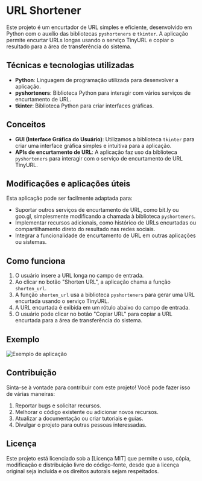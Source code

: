 # URL Shortener

Este projeto é um encurtador de URL simples e eficiente, desenvolvido em Python com o auxílio das bibliotecas `pyshorteners` e `tkinter`. A aplicação permite encurtar URLs longas usando o serviço TinyURL e copiar o resultado para a área de transferência do sistema.

## Técnicas e tecnologias utilizadas

- **Python**: Linguagem de programação utilizada para desenvolver a aplicação.
- **pyshorteners**: Biblioteca Python para interagir com vários serviços de encurtamento de URL.
- **tkinter**: Biblioteca Python para criar interfaces gráficas.

## Conceitos

- **GUI (Interface Gráfica do Usuário)**: Utilizamos a biblioteca `tkinter` para criar uma interface gráfica simples e intuitiva para a aplicação.
- **APIs de encurtamento de URL**: A aplicação faz uso da biblioteca `pyshorteners` para interagir com o serviço de encurtamento de URL TinyURL.

## Modificações e aplicações úteis

Esta aplicação pode ser facilmente adaptada para:

- Suportar outros serviços de encurtamento de URL, como bit.ly ou goo.gl, simplesmente modificando a chamada à biblioteca `pyshorteners`.
- Implementar recursos adicionais, como histórico de URLs encurtadas ou compartilhamento direto do resultado nas redes sociais.
- Integrar a funcionalidade de encurtamento de URL em outras aplicações ou sistemas.

## Como funciona

1. O usuário insere a URL longa no campo de entrada.
2. Ao clicar no botão "Shorten URL", a aplicação chama a função `shorten_url`.
3. A função `shorten_url` usa a biblioteca `pyshorteners` para gerar uma URL encurtada usando o serviço TinyURL.
4. A URL encurtada é exibida em um rótulo abaixo do campo de entrada.
5. O usuário pode clicar no botão "Copiar URL" para copiar a URL encurtada para a área de transferência do sistema.

## Exemplo

![Exemplo de aplicação](./example.png)

## Contribuição

Sinta-se à vontade para contribuir com este projeto! Você pode fazer isso de várias maneiras:

1. Reportar bugs e solicitar recursos.
2. Melhorar o código existente ou adicionar novos recursos.
3. Atualizar a documentação ou criar tutoriais e guias.
4. Divulgar o projeto para outras pessoas interessadas.

## Licença

Este projeto está licenciado sob a [Licença MIT] que permite o uso, cópia, modificação e distribuição livre do código-fonte, desde que a licença original seja incluída e os direitos autorais sejam respeitados.